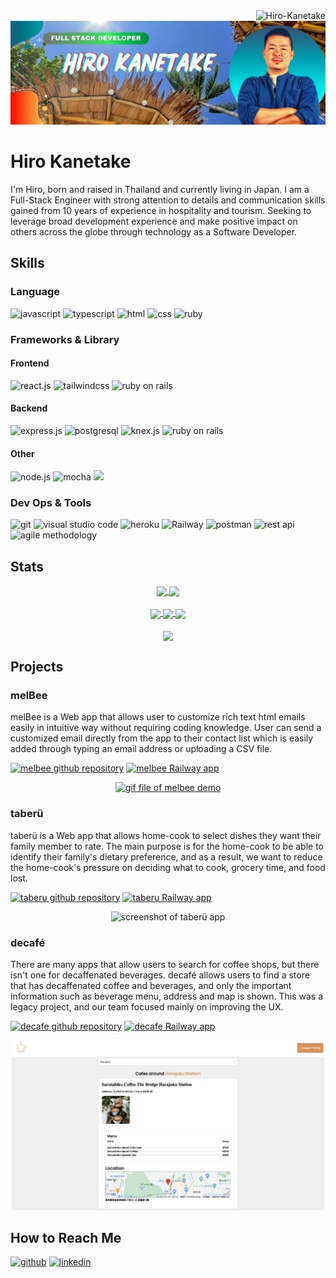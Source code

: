 <div align="right"> <img src="https://komarev.com/ghpvc/?username=Hiro-Kanetake&label=Profile%20views&color=0e75b6&style=flat" alt="Hiro-Kanetake" /> </div>

<img src="Profile Banner.png" alt="profile banner" />

# Hiro Kanetake
I'm Hiro, born and raised in Thailand and currently living in Japan. I am a Full-Stack Engineer with strong attention to details and communication skills gained from 10 years of experience in hospitality and tourism. Seeking to leverage broad development experience and make positive impact on others across the globe through technology as a Software Developer.

## Skills

### Language
<div>
<img src="https://img.shields.io/badge/JavaScript-323330?style=for-the-badge&logo=javascript&logoColor=F7DF1E" alt="javascript" />
<img src="https://img.shields.io/badge/TypeScript-007ACC?style=for-the-badge&logo=typescript&logoColor=white" alt="typescript" />
<img src="https://img.shields.io/badge/HTML5-E34F26?style=for-the-badge&logo=html5&logoColor=white" alt="html" />
<img src="https://img.shields.io/badge/CSS3-1572B6?style=for-the-badge&logo=css3&logoColor=white" alt="css" />
<img src="https://img.shields.io/badge/Ruby-CC342D?style=for-the-badge&logo=ruby&logoColor=white" alt="ruby" />
</div>

### Frameworks & Library
<div>
    <h4> Frontend </h4>
    <img src="https://img.shields.io/badge/React-20232A?style=for-the-badge&logo=react&logoColor=61DAFB" alt="react.js" />
    <img src="https://img.shields.io/badge/Tailwind_CSS-38B2AC?style=for-the-badge&logo=tailwind-css&logoColor=white" alt="tailwindcss" />
    <img src="https://img.shields.io/badge/Ruby_on_Rails-CC0000?style=for-the-badge&logo=ruby-on-rails&logoColor=white" alt="ruby on rails" />
</div>

<div>
    <h4> Backend </h4>
    <img src="https://img.shields.io/badge/Express.js-000000?style=for-the-badge&logo=express&logoColor=white" alt="express.js" />
    <img src="https://img.shields.io/badge/PostgreSQL-316192?style=for-the-badge&logo=postgresql&logoColor=white" alt="postgresql" />
    <img src="https://img.shields.io/badge/Knex-2a2421?style=for-the-badge&logo=&logoColor=white" alt="knex.js" />
    <img src="https://img.shields.io/badge/Ruby_on_Rails-CC0000?style=for-the-badge&logo=ruby-on-rails&logoColor=white" alt="ruby on rails" />
</div>

<div>
    <h4> Other </h4>
    <img src="https://img.shields.io/badge/Node.js-339933?style=for-the-badge&logo=nodedotjs&logoColor=white" alt="node.js" />
    <img src="https://img.shields.io/badge/Mocha-8D6748?style=for-the-badge&logo=Mocha&logoColor=white" alt="mocha" />
    <img src="https://img.shields.io/badge/chai-A30701?style=for-the-badge&logo=chai&logoColor=white" akt="chai">
</div>

### Dev Ops & Tools
<div>
    <img src="https://img.shields.io/badge/GIT-E44C30?style=for-the-badge&logo=git&logoColor=white" alt="git" />
    <img src="https://img.shields.io/badge/Visual_Studio_Code-0078D4?style=for-the-badge&logo=visual%20studio%20code&logoColor=white" alt="visual studio code" />
    <img src="https://img.shields.io/badge/Heroku-430098?style=for-the-badge&logo=heroku&logoColor=white" alt="heroku" />
    <img src="https://img.shields.io/badge/Railway-131415?style=for-the-badge&logo=railway&logoColor=white" alt="Railway" />
    <img src="https://img.shields.io/badge/Postman-FF6C37?style=for-the-badge&logo=Postman&logoColor=white" alt="postman" />
    <img src="https://img.shields.io/badge/REST_APIs-CBDCCB?style=for-the-badge&logo=&logoColor=white" alt="rest api" />
    <img src="https://img.shields.io/badge/Agile_Methodology-CBDCCB?style=for-the-badge&logo=&logoColor=white" alt="agile methodology" />
</div>

## Stats
<div align="center">
    <a href="https://github.com/anuraghazra/github-readme-stats">
        <img src="https://github-readme-stats.vercel.app/api?username=Hiro-Kanetake&count_private=true&show_icons=true&theme=vue-dark&line_height=20&card_width=300" align="center" />
    </a>
    <a href="https://github.com/anuraghazra/github-readme-stats">
        <img src="https://github-readme-stats.vercel.app/api/top-langs/?username=Hiro-Kanetake&layout=compact&theme=vue-dark" align="center" />
    </a>
</div>
&nbsp;
<div align="center">
    <a href="https://github.com/vn7n24fzkq/github-profile-summary-cards">
        <img src="https://github-profile-summary-cards.vercel.app/api/cards/repos-per-language?username=Hiro-Kanetake&theme=solarized_dark" width="250" align="center" />
    </a>
    <a href="https://github.com/vn7n24fzkq/github-profile-summary-cards">
        <img src="https://github-profile-summary-cards.vercel.app/api/cards/most-commit-language?username=Hiro-Kanetake&theme=solarized_dark" width="250" align="center" />
    </a>
    <a href="https://github.com/vn7n24fzkq/github-profile-summary-cards">
        <img src="https://github-profile-summary-cards.vercel.app/api/cards/productive-time?username=Hiro-Kanetake&theme=solarized_dark&utcOffset=9" width="250" align="center" />
    </a>
</div>
&nbsp;
<div align="center">
  <a href="https://github.com/ryo-ma/github-profile-trophy">
    <img src="https://github-profile-trophy.vercel.app/?username=Hiro-Kanetake&theme=nord&column=6&no-frame=true&margin-w=10" align="center" />
  </a>
</div>


## Projects
### melBee
melBee is a Web app that allows user to customize rich text html emails easily in intuitive way without requiring coding knowledge. User can send a customized email directly from the app to their contact list which is easily added through typing an email address or uploading a CSV file.

[<img src="https://img.shields.io/badge/GitHub_Repository-100000?style=for-the-badge&logo=github&logoColor=white" alt="melbee github repository" />](https://github.com/melBee-newsletter/melBee)
[<img src="https://img.shields.io/badge/App_on_Railway-131415?style=for-the-badge&logo=railway&logoColor=white" alt="melbee Railway app" />](https://melbee.up.railway.app/)

<div align="center">
    <a href="https://www.youtube.com/embed/Bj7EGQSIuTE?controls=0" target="_blank">
        <img width="500" alt="gif file of melbee demo" src="melBee-demo.gif">
    </a>
</div>

### taberü
taberü is a Web app that allows home-cook to select dishes they want their family member to rate. The main purpose is for the home-cook to be able to identify their family's dietary preference, and as a result, we want to reduce the home-cook's pressure on deciding what to cook, grocery time, and food lost.

[<img src="https://img.shields.io/badge/GitHub_Repository-100000?style=for-the-badge&logo=github&logoColor=white" alt="taberu github repository" />](https://github.com/Hiro-Kanetake/taberu)
[<img src="https://img.shields.io/badge/App_on_Railway-131415?style=for-the-badge&logo=railway&logoColor=white" alt="taberu Railway app" />](https://taberu.up.railway.app/)

<div align="center">
        <img width="500" alt="screenshot of taberü app" src="taberu%CC%88.png">
</div>

### decafé
There are many apps that allow users to search for coffee shops, but there isn't one for decaffenated beverages. decafé allows users to find a store that has decaffenated coffee and beverages, and only the important information such as beverage menu, address and map is shown.
This was a legacy project, and our team focused mainly on improving the UX.

[<img src="https://img.shields.io/badge/GitHub_Repository-100000?style=for-the-badge&logo=github&logoColor=white" alt="decafe github repository" />](https://github.com/Hiro-Kanetake/decafe)
[<img src="https://img.shields.io/badge/App_on_Railway-131415?style=for-the-badge&logo=railway&logoColor=white" alt="decafe Railway app" />](https://decafe-v2.up.railway.app/)

<div align="center">
        <img width="500" alt="screenshot of decafé app" src="decafe%CC%81.png">
</div>

## How to Reach Me
[<img src="https://img.shields.io/badge/GitHub-100000?style=for-the-badge&logo=github&logoColor=white" alt="github" />](https://github.com/Hiro-Kanetake/decafe)
[<img src='https://img.shields.io/badge/LinkedIn-0077B5?style=for-the-badge&logo=linkedin&logoColor=white' alt='linkedin' />](https://www.linkedin.com/in/hiro-kanetake/) 

<!--
**Hiro-Kanetake/Hiro-Kanetake** is a ✨ _special_ ✨ repository because its `README.md` (this file) appears on your GitHub profile.

Here are some ideas to get you started:

- 🔭 I’m currently working on ...
- 🌱 I’m currently learning ...
- 👯 I’m looking to collaborate on ...
- 🤔 I’m looking for help with ...
- 💬 Ask me about ...
- 📫 How to reach me: ...
- 😄 Pronouns: ...
- ⚡ Fun fact: ...
-->
